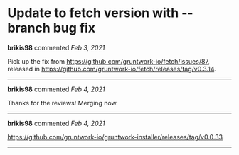 # Update to fetch version with --branch bug fix

**brikis98** commented *Feb 3, 2021*

Pick up the fix from https://github.com/gruntwork-io/fetch/issues/87, released in https://github.com/gruntwork-io/fetch/releases/tag/v0.3.14.
<br />
***


**brikis98** commented *Feb 4, 2021*

Thanks for the reviews! Merging now.
***

**brikis98** commented *Feb 4, 2021*

https://github.com/gruntwork-io/gruntwork-installer/releases/tag/v0.0.33
***

